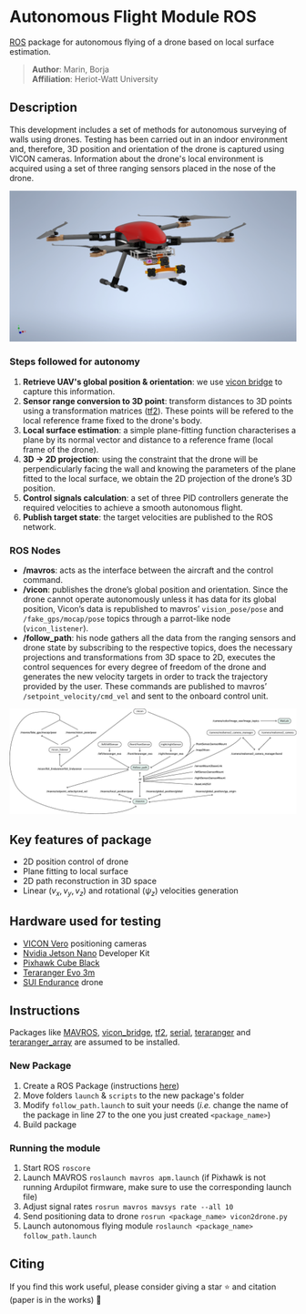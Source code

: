 # Autonomous Flight Module ROS
[ROS](http://www.ros.org/) package for autonomous flying of a drone based on local surface estimation.

> **Author**: Marin, Borja </br>
> **Affiliation**: Heriot-Watt University </br>

## Description
This development includes a set of methods for autonomous surveying of walls using drones. Testing has been carried out in an indoor environment and, therefore, 3D position and orientation of the drone is captured using VICON cameras. Information about the drone's local environment is acquired using a set of three ranging sensors placed in the nose of the drone.

![](img/SUI_Endurance_Complete.png)

### Steps followed for autonomy
1. **Retrieve UAV's global position & orientation**: we use [vicon bridge](https://github.com/ethz-asl/vicon_bridge) to capture this information.
2. **Sensor range conversion to 3D point**: transform distances to 3D points using a transformation matrices ([tf2](https://wiki.ros.org/tf2)). These points will be refered to the local reference frame fixed to the drone's body.
3. **Local surface estimation**: a simple plane-fitting function characterises a plane by its normal vector and distance to a reference frame (local frame of the drone).
4. **3D $\rightarrow$ 2D projection**: using the constraint that the drone will be perpendicularly facing the
wall and knowing the parameters of the plane fitted to the local surface, we obtain the 2D projection of the drone’s 3D position.
5. **Control signals calculation**: a set of three PID controllers generate the required velocities to achieve a smooth autonomous flight.
6. **Publish target state**: the target velocities are published to the ROS network.

### ROS Nodes
- **/mavros**: acts as the interface between the aircraft and the control command.
- **/vicon**: publishes the drone’s global position and orientation. Since the drone cannot operate autonomously unless it has data for its global position, Vicon’s data is republished to mavros’ 
 `vision_pose/pose` and `/fake_gps/mocap/pose` topics through a parrot-like node (`vicon_listener`).
- **/follow_path**: his node gathers all the data from the ranging sensors and drone state by subscribing to the respective topics, does the necessary projections and transformations from 3D space to 2D, executes the control sequences for every degree of freedom of the drone and generates the new velocity targets in order to track the trajectory provided by the user. These commands are published to mavros’ `/setpoint_velocity/cmd_vel` and sent to the onboard control unit.

![](img/rqt_graph.jpeg)

## Key features of package
- 2D position control of drone
- Plane fitting to local surface
- 2D path reconstruction in 3D space
- Linear $(v_x,v_y,v_z)$ and rotational $(\psi_z)$ velocities generation

## Hardware used for testing
- [VICON Vero](https://www.vicon.com/hardware/cameras/vero/) positioning cameras
- [Nvidia Jetson Nano](https://developer.nvidia.com/embedded/learn/get-started-jetson-nano-devkit) Developer Kit
- [Pixhawk Cube Black](https://ardupilot.org/copter/docs/common-thecube-overview.html)
- [Teraranger Evo 3m](https://www.terabee.com/shop/lidar-tof-range-finders/teraranger-evo-3m/)
- [SUI Endurance](https://www.hiteccs.com/drones/products) drone

## Instructions
Packages like [MAVROS](https://github.com/mavlink/mavros), [vicon_bridge](https://github.com/ethz-asl/vicon_bridge), [tf2](https://wiki.ros.org/tf2), [serial](https://github.com/wjwwood/serial), [teraranger](https://github.com/Terabee/teraranger?tab=readme-ov-file) and [teraranger_array](https://github.com/Terabee/teraranger_array) are assumed to be installed.

### New Package
1. Create a ROS Package (instructions [here](https://wiki.ros.org/ROS/Tutorials/CreatingPackage))
2. Move folders `launch` & `scripts` to the new package's folder
3. Modify `follow_path.launch` to suit your needs (*i.e.* change the name of the package in line 27 to the one you just created `<package_name>`)
4. Build package

### Running the module
1. Start ROS `roscore`
2. Launch MAVROS `roslaunch mavros apm.launch` (if Pixhawk is not running Ardupilot firmware, make sure to use the corresponding launch file)
3. Adjust signal rates `rosrun mavros mavsys rate --all 10`
4. Send positioning data to drone `rosrun <package_name> vicon2drone.py`
5. Launch autonomous flying module `roslaunch <package_name> follow_path.launch`

## Citing
If you find this work useful, please consider giving a star :star: and citation (paper is in the works) :t-rex:
